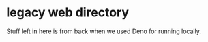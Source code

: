 legacy web directory
====================

Stuff left in here is from back when we used Deno for running locally.
